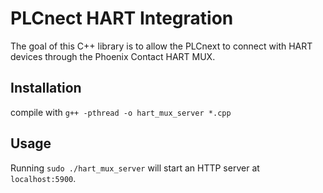 # PLCnect HART Integration

The goal of this C++ library is to allow the PLCnext to connect with HART devices through the Phoenix Contact HART MUX.

## Installation
compile with `g++ -pthread -o hart_mux_server *.cpp`

## Usage
Running `sudo ./hart_mux_server` will start an HTTP server at `localhost:5900`.
